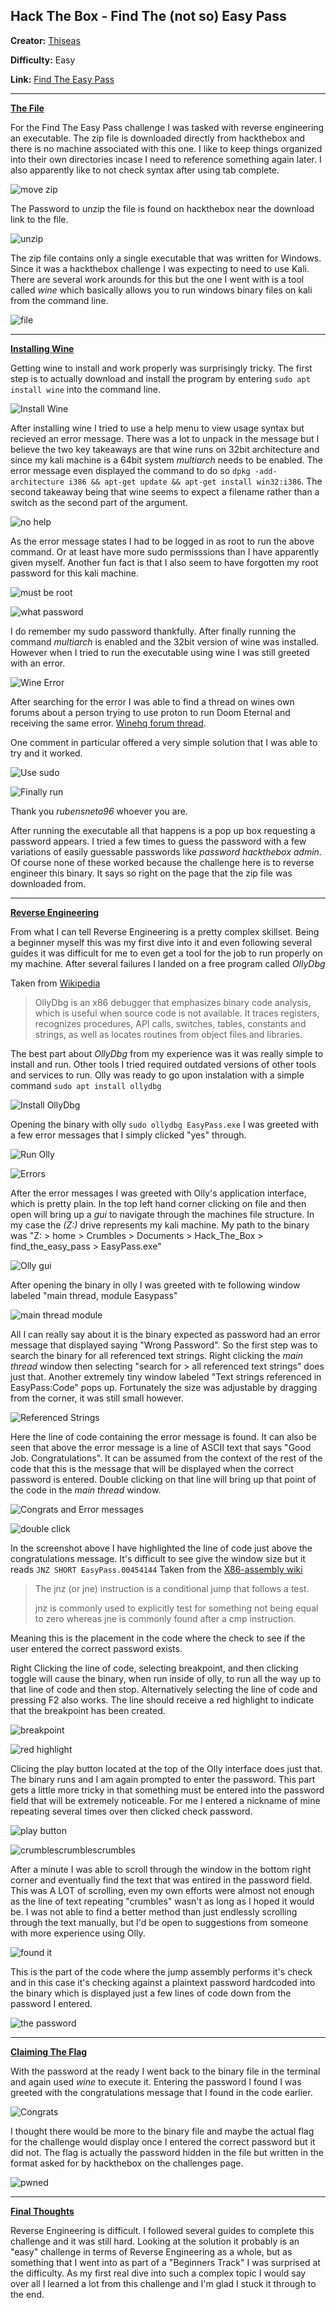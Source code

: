 ## **Hack The Box - Find The (not so) Easy Pass**

**Creator:** [Thiseas](https://app.hackthebox.com/users/93)

**Difficulty:** Easy

**Link:** [Find The Easy Pass](https://app.hackthebox.com/challenges/5)

---


<ins>**The File**</ins>

For the Find The Easy Pass challenge I was tasked with reverse engineering an executable. The zip file is downloaded directly from hackthebox and there is no machine associated with this one. I like to keep things organized into their own directories incase I need to reference something again later. I also apparently like to not check syntax after using tab complete.

![move zip](/docs/assets/images/HTB/easypass/easypass01.png)

The Password to unzip the file is found on hackthebox near the download link to the file.

![unzip](/docs/assets/images/HTB/easypass/easypass02.png)

The zip file contains only a single executable that was written for Windows. Since it was a hackthebox challenge I was expecting to need to use Kali. There are several work arounds for this but the one I went with is a tool called *wine* which basically allows you to run windows binary files on kali from the command line.

![file](/docs/assets/images/HTB/easypass/easypass03.png)

---


<ins>**Installing Wine**</ins>

Getting wine to install and work properly was surprisingly tricky. The first step is to actually download and install the program by entering `sudo apt install wine` into the command line.

![Install Wine](/docs/assets/images/HTB/easypass/easypass04.png)

After installing wine I tried to use a help menu to view usage syntax but recieved an error message. There was a lot to unpack in the message but I believe the two key takeaways are that wine runs on 32bit architecture and since my kali machine is a 64bit system *multiarch* needs to be enabled. The error message even displayed the command to do so `dpkg -add-architecture i386 && apt-get update && apt-get install win32:i386`. The second takeaway being that wine seems to expect a filename rather than a switch as the second part of the argument. 

![no help](/docs/assets/images/HTB/easypass/easypass05.png)

As the error message states I had to be logged in as root to run the above command. Or at least have more sudo permisssions than I have apparently given myself. Another fun fact is that I also seem to have forgotten my root password for this kali machine.

![must be root ](/docs/assets/images/HTB/easypass/easypass06.png)

![what password](/docs/assets/images/HTB/easypass/easypass07.png)

I do remember my sudo password thankfully. After finally running the command *multiarch* is enabled and the 32bit version of wine was installed. However when I tried to run the executable using wine I was still greeted with an error.

![Wine Error](/docs/assets/images/HTB/easypass/easypass08.png)

After searching for the error I was able to find a thread on wines own forums about a person trying to use proton to run Doom Eternal and receiving the same error. [Winehq forum thread](https://forum.winehq.org/viewtopic.php?t=34517).

One comment in particular offered a very simple solution that I was able to try and it worked. 

![Use sudo](/docs/assets/images/HTB/easypass/easypass09.png)

![Finally run](/docs/assets/images/HTB/easypass/easypass10.png)

Thank you *rubensneto96* whoever you are.

After running the executable all that happens is a pop up box requesting a password appears. I tried a few times to guess the password with a few variations of easily guessable passwords like *password* *hackthebox* *admin*. Of course none of these worked because the challenge here is to reverse engineer this binary. It says so right on the page that the zip file was downloaded from.

---


<ins>**Reverse Engineering**</ins>

From what I can tell Reverse Engineering is a pretty complex skillset. Being a beginner myself this was my first dive into it and even following several guides it was difficult for me to even get a tool for the job to run properly on my machine. After several failures I landed on a free program called *OllyDbg*

Taken from [Wikipedia]()

>OllyDbg is an x86 debugger that emphasizes binary code analysis, which is useful when source code is not available. It traces registers, recognizes procedures, API calls, switches, tables, constants and strings, as well as locates routines from object files and libraries.

The best part about *OllyDbg* from my experience was it was really simple to install and run. Other tools I tried required outdated versions of other tools and services to run. Olly was ready to go upon instalation with a simple command
`sudo apt install ollydbg`

![Install OllyDbg](/docs/assets/images/HTB/easypass/easypass11.png)

Opening the binary with olly `sudo ollydbg EasyPass.exe` I was greeted with a few error messages that I simply clicked "yes" through.

![Run Olly](/docs/assets/images/HTB/easypass/easypass12.png)

![Errors](/docs/assets/images/HTB/easypass/easypass13.png)

After the error messages I was greeted with Olly's application interface, which is pretty plain. In the top left hand corner clicking on file and then open will bring up a *gui* to navigate through the machines file structure. In my case the *(Z:)* drive represents my kali machine. My path to the binary was "Z: > home > Crumbles > Documents > Hack_The_Box > find_the_easy_pass > EasyPass.exe"

![Olly gui](/docs/assets/images/HTB/easypass/easypass14.png)

After opening the binary in olly I was greeted with te following window labeled "main thread, module Easypass"

![main thread module](/docs/assets/images/HTB/easypass/easypass15.png)

All I can really say about it is the binary expected as password had an error message that displayed saying "Wrong Password". So the first step was to search the binary for all referenced text strings. Right clicking the *main thread* window then selecting "search for > all referenced text strings" does just that. Another extremely tiny window labeled "Text strings referenced in EasyPass:Code" pops up. Fortunately the size was adjustable by dragging from the corner, it was still small however.

![Referenced Strings](/docs/assets/images/HTB/easypass/easypass16.png)

Here the line of code containing the error message is found. It can also be seen that above the error message is a line of ASCII text that says "Good Job. Congratulations". It can be assumed from the context of the rest of the code that this is the message that will be displayed when the correct password is entered. Double clicking on that line will bring up that point of the code in the *main thread* window.

![Congrats and Error messages](/docs/assets/images/HTB/easypass/easypass17.png)

![double click](/docs/assets/images/HTB/easypass/easypass18.png)

In the screenshot above I have highlighted the line of code just above the congratulations message. It's difficult to see give the window size but it reads `JNZ SHORT EasyPass.00454144` Taken from the [X86-assembly wiki](https://www.aldeid.com/wiki/X86-assembly/Instructions/jnz)

> The jnz (or jne) instruction is a conditional jump that follows a test. 
>
>jnz is commonly used to explicitly test for something not being equal to zero whereas jne is commonly found after a cmp instruction. 

Meaning this is the placement in the code where the check to see if the user entered the correct password exists.

Right Clicking the line of code, selecting breakpoint, and then clicking toggle will cause the binary, when run inside of olly, to run all the way up to that line of code and then stop. Alternatively selecting the line of code and pressing F2 also works. The line should receive a red highlight to indicate that the breakpoint has been created.

![breakpoint](/docs/assets/images/HTB/easypass/easypass19.png)

![red highlight](/docs/assets/images/HTB/easypass/easypass20.png)


Clicing the play button located at the top of the Olly interface does just that. The binary runs and I am again prompted to enter the password. This part gets a little more tricky in that something must be entered into the password field that will be extremely noticeable. For me I entered a nickname of mine repeating several times over then clicked check password. 

![play button](/docs/assets/images/HTB/easypass/easypass21.png)

![crumblescrumblescrumbles](/docs/assets/images/HTB/easypass/easypass22.png)

After a minute I was able to scroll through the window in the bottom right corner and eventually find the text that was entired in the password field. This was A LOT of scrolling, even my own efforts were almost not enough as the line of text repeating "crumbles" wasn't as long as I hoped it would be. I was not able to find a better method than just endlessly scrolling through the text manually, but I'd be open to suggestions from someone with more experience using Olly.

![found it](/docs/assets/images/HTB/easypass/easypass23.png)

This is the part of the code where the jump assembly performs it's check and in this case it's checking against a plaintext password hardcoded into the binary which is displayed just a few lines of code down from the password I entered.

![the password](/docs/assets/images/HTB/easypass/easypass24.png)

---


<ins>**Claiming The Flag**</ins>

With the password at the ready I went back to the binary file in the terminal and again used *wine* to execute it. Entering the password I found I was greeted with the congratulations message that I found in the code earlier. 

![Congrats](/docs/assets/images/HTB/easypass/easypass25.png)

I thought there would be more to the binary file and maybe the actual flag for the challenge would display once I entered the correct password but it did not. The flag is actually the password hidden in the file but written in the format asked for by hackthebox on the challenges page.

![pwned](/docs/assets/images/HTB/easypass/easypass26.png)

---


<ins>**Final Thoughts**</ins>

Reverse Engineering is difficult. I followed several guides to complete this challenge and it was still hard. Looking at the solution it probably is an "easy" challenge in terms of Reverse Engineering as a whole, but as something that I went into as part of a "Beginners Track" I was surprised at the difficulty. As my first real dive into such a complex topic I would say over all I learned a lot from this challenge and I'm glad I stuck it through to the end.
 


